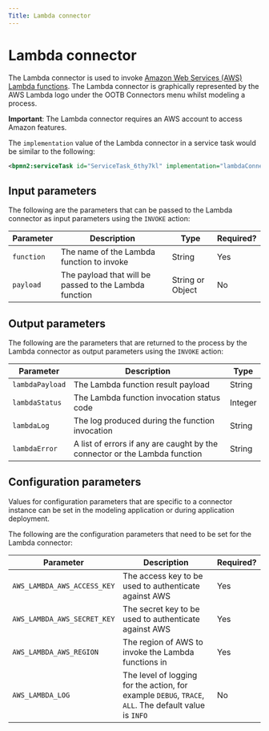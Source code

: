 ```yaml
---
Title: Lambda connector
---
```


# Lambda connector
The Lambda connector is used to invoke [Amazon Web Services (AWS) Lambda functions](https://aws.amazon.com/lambda/). The Lambda connector is graphically represented by the AWS Lambda logo under the OOTB Connectors menu whilst modeling a process. 

**Important**: The Lambda connector requires an AWS account to access Amazon features. 

The `implementation` value of the Lambda connector in a service task would be similar to the following:

```xml
<bpmn2:serviceTask id="ServiceTask_6thy7kl" implementation="lambdaConnector.INVOKE" />
```

## Input parameters
The following are the parameters that can be passed to the Lambda connector as input parameters using the `INVOKE` action:

| Parameter | Description | Type | Required? |
| --------  | ----------- | ---- | --------- |
| `function` | The name of the Lambda function to invoke | String | Yes |
| `payload` | The payload that will be passed to the Lambda function | String or Object | No |

## Output parameters
The following are the parameters that are returned to the process by the Lambda connector as output parameters using the `INVOKE` action:

| Parameter | Description | Type |
| --------  | ----------- | ---- |
| `lambdaPayload` | The Lambda function result payload | String |
| `lambdaStatus` | The Lambda function invocation status code | Integer |
| `lambdaLog` | The log produced during the function invocation | String |
| `lambdaError` | A list of errors if any are caught by the connector or the Lambda function | String |

## Configuration parameters
Values for configuration parameters that are specific to a connector instance can be set in the modeling application or during application deployment.

The following are the configuration parameters that need to be set for the Lambda connector: 

| Parameter | Description | Required? |
| --------- | ----------- | --------- |
| `AWS_LAMBDA_AWS_ACCESS_KEY` | The access key to be used to authenticate against AWS | Yes |
| `AWS_LAMBDA_AWS_SECRET_KEY` | The secret key to be used to authenticate against AWS | Yes |
| `AWS_LAMBDA_AWS_REGION` | The region of AWS to invoke the Lambda functions in | Yes | 
| `AWS_LAMBDA_LOG` | The level of logging for the action, for example `DEBUG`, `TRACE`, `ALL`. The default value is `INFO` | No |